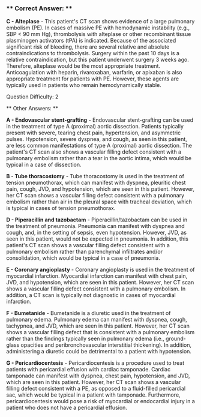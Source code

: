 ### ** Correct Answer: **

**C - Alteplase** - This patient's CT scan shows evidence of a large pulmonary embolism (PE). In cases of massive PE with hemodynamic instability (e.g., SBP < 90 mm Hg), thrombolysis with alteplase or other recombinant tissue plasminogen activators (tPA) is indicated. Because of the associated significant risk of bleeding, there are several relative and absolute contraindications to thrombolysis. Surgery within the past 10 days is a relative contraindication, but this patient underwent surgery 3 weeks ago. Therefore, alteplase would be the most appropriate treatment. Anticoagulation with heparin, rivaroxaban, warfarin, or apixaban is also appropriate treatment for patients with PE. However, these agents are typically used in patients who remain hemodynamically stable.

Question Difficulty: 2

** Other Answers: **

**A - Endovascular stent-grafting** - Endovascular stent-grafting can be used in the treatment of type A (proximal) aortic dissection. Patients typically present with severe, tearing chest pain, hypertension, and asymmetric pulses. Hypotension, severe dyspnea, and cough, as seen in this patient, are less common manifestations of type A (proximal) aortic dissection. The patient's CT scan also shows a vascular filling defect consistent with a pulmonary embolism rather than a tear in the aortic intima, which would be typical in a case of dissection.

**B - Tube thoracostomy** - Tube thoracostomy is used in the treatment of tension pneumothorax, which can manifest with dyspnea, pleuritic chest pain, cough, JVD, and hypotension, which are seen in this patient. However, her CT scan shows a vascular filling defect consistent with a pulmonary embolism rather than air in the pleural space with tracheal deviation, which is typical in cases of tension pneumothorax.

**D - Piperacillin and tazobactam** - Piperacillin/tazobactam can be used in the treatment of pneumonia. Pneumonia can manifest with dyspnea and cough, and, in the setting of sepsis, even hypotension. However, JVD, as seen in this patient, would not be expected in pneumonia. In addition, this patient's CT scan shows a vascular filling defect consistent with a pulmonary embolism rather than parenchymal infiltrates and/or consolidation, which would be typical in a case of pneumonia.

**E - Coronary angioplasty** - Coronary angioplasty is used in the treatment of myocardial infarction. Myocardial infarction can manifest with chest pain, JVD, and hypotension, which are seen in this patient. However, her CT scan shows a vascular filling defect consistent with a pulmonary embolism. In addition, a CT scan is typically not diagnostic in cases of myocardial infarction.

**F - Bumetanide** - Bumetanide is a diuretic used in the treatment of pulmonary edema. Pulmonary edema can manifest with dyspnea, cough, tachypnea, and JVD, which are seen in this patient. However, her CT scan shows a vascular filling defect that is consistent with a pulmonary embolism rather than the findings typically seen in pulmonary edema (i.e., ground-glass opacities and peribronchovascular interstitial thickening). In addition, administering a diuretic could be detrimental to a patient with hypotension.

**G - Pericardiocentesis** - Pericardiocentesis is a procedure used to treat patients with pericardial effusion with cardiac tamponade. Cardiac tamponade can manifest with dyspnea, chest pain, hypotension, and JVD, which are seen in this patient. However, her CT scan shows a vascular filling defect consistent with a PE, as opposed to a fluid-filled pericardial sac, which would be typical in a patient with tamponade. Furthermore, pericardiocentesis would pose a risk of myocardial or endocardial injury in a patient who does not have a pericardial effusion.

